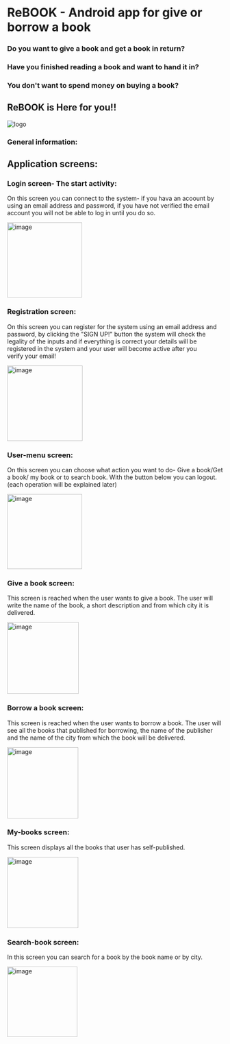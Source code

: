 # ReBOOK - Android app for give or borrow a book
### Do you want to give a book and get a book in return?
### Have you finished reading a book and want to hand it in?
### You don't want to spend money on buying a book?
## ReBOOK is Here for you!!



![logo](https://user-images.githubusercontent.com/92533182/209552704-a6bac0d9-7740-47a3-ae83-d2116b943c5c.png)

### General information:


## Application screens:
### Login screen- The start activity:
On this screen you can connect to the system- if you hava an acoount by using an email address and password, 
if you have not verified the email account you will not be able to log in until you do so.

<img width="175" alt="image" src="https://user-images.githubusercontent.com/92533182/209555568-262159c1-b8a8-4b5a-a4f8-71c3ad3de530.png">

### Registration screen:
On this screen you can register for the system using an email address and password, 
by clicking the "SIGN UP!" button the system will check the legality of the inputs and if 
everything is correct your details will be registered in the system and your user will become active after you verify your email!

<img width="176" alt="image" src="https://user-images.githubusercontent.com/92533182/209556150-d3e8ae55-5432-4896-bdd8-a6d80a5231e7.png">

### User-menu screen:
On this screen you can choose what action you want to do- 
Give a book/Get a book/ my book or to search book.
With the button below you can logout.
(each operation will be explained later)

<img width="175" alt="image" src="https://user-images.githubusercontent.com/92533182/209556387-ecd725d2-97f2-47ed-8269-0935514041ea.png">

### Give a book screen:
This screen is reached when the user wants to give a book.
The user will write the name of the book, a short description and from which city it is delivered.

<img width="167" alt="image" src="https://user-images.githubusercontent.com/92533182/209557267-18a5fee5-5d34-494e-8dec-8f7c2960402f.png">

### Borrow a book screen:
This screen is reached when the user wants to borrow a book.
The user will see all the books that published for borrowing, 
the name of the publisher and the name of the city from which the book will be delivered.

<img width="166" alt="image" src="https://user-images.githubusercontent.com/92533182/209557497-7e0eb152-af0c-4d5a-9764-8ba9a72cb26e.png">

### My-books screen:
This screen displays all the books that user has self-published. 

<img width="166" alt="image" src="https://user-images.githubusercontent.com/92533182/209558730-3e8a8786-ffa1-45a7-b565-79cfe13b2a66.png">

### Search-book screen:
In this screen you can search for a book by the book name or by city.

<img width="164" alt="image" src="https://user-images.githubusercontent.com/92533182/209559770-4f1a9411-da37-4a63-92e9-30396a975367.png">

